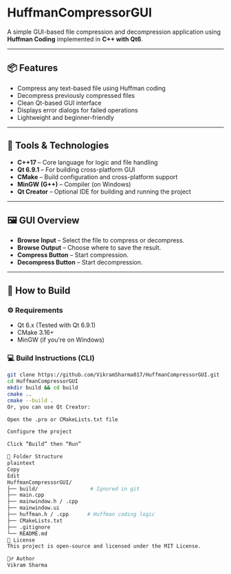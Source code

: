 # HuffmanCompressorGUI

A simple GUI-based file compression and decompression application using **Huffman Coding** implemented in **C++ with Qt6**.

---

## 📦 Features

- Compress any text-based file using Huffman coding
- Decompress previously compressed files
- Clean Qt-based GUI interface
- Displays error dialogs for failed operations
- Lightweight and beginner-friendly

---

## 🔧 Tools & Technologies

- **C++17** – Core language for logic and file handling  
- **Qt 6.9.1** – For building cross-platform GUI  
- **CMake** – Build configuration and cross-platform support  
- **MinGW (G++)** – Compiler (on Windows)  
- **Qt Creator** – Optional IDE for building and running the project

---

## 🖼️ GUI Overview

- **Browse Input** – Select the file to compress or decompress.
- **Browse Output** – Choose where to save the result.
- **Compress Button** – Start compression.
- **Decompress Button** – Start decompression.

---

## 🚀 How to Build

### ⚙ Requirements

- Qt 6.x (Tested with Qt 6.9.1)
- CMake 3.16+
- MinGW (if you're on Windows)

### 💻 Build Instructions (CLI)

```bash
git clone https://github.com/VikramSharma017/HuffmanCompressorGUI.git
cd HuffmanCompressorGUI
mkdir build && cd build
cmake ..
cmake --build .
Or, you can use Qt Creator:

Open the .pro or CMakeLists.txt file

Configure the project

Click “Build” then “Run”

📂 Folder Structure
plaintext
Copy
Edit
HuffmanCompressorGUI/
├── build/                 # Ignored in git
├── main.cpp
├── mainwindow.h / .cpp
├── mainwindow.ui
├── huffman.h / .cpp      # Huffman coding logic
├── CMakeLists.txt
├── .gitignore
└── README.md
📄 License
This project is open-source and licensed under the MIT License.

🙋‍♂️ Author
Vikram Sharma
